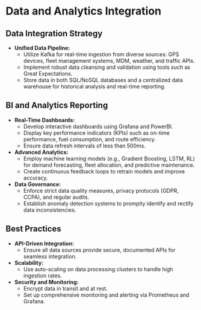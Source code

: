 # Data and Analytics Integration

## Data Integration Strategy
- **Unified Data Pipeline:**  
  - Utilize Kafka for real-time ingestion from diverse sources: GPS devices, fleet management systems, MDM, weather, and traffic APIs.
  - Implement robust data cleansing and validation using tools such as Great Expectations.
  - Store data in both SQL/NoSQL databases and a centralized data warehouse for historical analysis and real-time reporting.

## BI and Analytics Reporting
- **Real-Time Dashboards:**  
  - Develop interactive dashboards using Grafana and PowerBI.
  - Display key performance indicators (KPIs) such as on-time performance, fuel consumption, and route efficiency.
  - Ensure data refresh intervals of less than 500ms.
- **Advanced Analytics:**  
  - Employ machine learning models (e.g., Gradient Boosting, LSTM, RL) for demand forecasting, fleet allocation, and predictive maintenance.
  - Create continuous feedback loops to retrain models and improve accuracy.
- **Data Governance:**  
  - Enforce strict data quality measures, privacy protocols (GDPR, CCPA), and regular audits.
  - Establish anomaly detection systems to promptly identify and rectify data inconsistencies.

## Best Practices
- **API-Driven Integration:**  
  - Ensure all data sources provide secure, documented APIs for seamless integration.
- **Scalability:**  
  - Use auto-scaling on data processing clusters to handle high ingestion rates.
- **Security and Monitoring:**  
  - Encrypt data in transit and at rest.
  - Set up comprehensive monitoring and alerting via Prometheus and Grafana.
